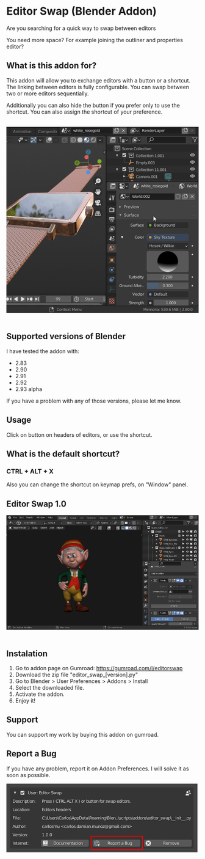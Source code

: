 # Editor Swap (Blender Addon) 
Are you searching for a quick way to swap between editors

You need more space? For example joining the outliner and properties editor?

## What is this addon for? 
This addon will allow you to exchange editors with a button or a shortcut. The linking between editors is fully configurable. You can swap between two or more editors sequentially.

Additionally you can also hide the button if you prefer only to use the shortcut. You can also assign the shortcut of your preference.

<br>
<img src="demo/editor_swap.gif">
<br><br>

## Supported versions of Blender

I have tested the addon with: 
- 2.83
- 2.90
- 2.91
- 2.92
- 2.93 alpha

If you have a problem with any of those versions, please let me know. 

## Usage

Click on button on headers of editors, or use the shortcut.

## What is the default shortcut?
### CTRL + ALT + X
Also you can change the shortcut on keymap prefs, on "Window" panel.

## Editor Swap 1.0 
<img src="demo/editor_swap_demo_1_0.gif">
<br><br>

## Instalation
1. Go to addon page on Gumroad: https://gumroad.com/l/editorswap
2. Download the zip file "editor_swap_[version].py"
3. Go to Blender > User Preferences > Addons > Install 
4. Select the downloaded file.
5. Activate the addon.
6. Enjoy it!

## Support

You can support my work by buying this addon on gumroad.

## Report a Bug

If you have any problem, report it on Addon Preferences. I will solve it as soon as possible.

<img src="demo/editorswap_bugreport.jpg"> 
<br><br>